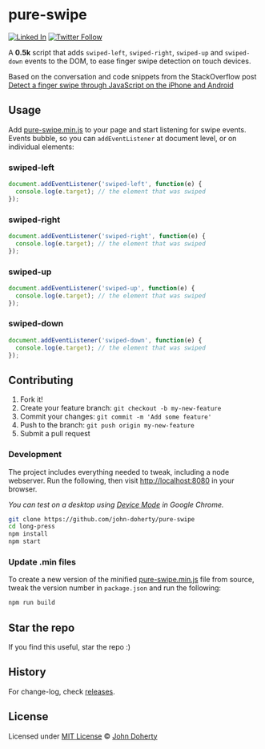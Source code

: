 # pure-swipe

[![Linked In](https://img.shields.io/badge/Linked-In-blue.svg)](https://www.linkedin.com/in/john-i-doherty) [![Twitter Follow](https://img.shields.io/twitter/follow/CambridgeMVP.svg?style=social&label=Twitter&style=plastic)](https://twitter.com/CambridgeMVP)

A **0.5k** script that adds `swiped-left`, `swiped-right`, `swiped-up` and `swiped-down` events to the DOM, to ease finger swipe detection on touch devices.

Based on the conversation and code snippets from the StackOverflow post [Detect a finger swipe through JavaScript on the iPhone and Android
](https://stackoverflow.com/questions/2264072/detect-a-finger-swipe-through-javascript-on-the-iphone-and-android)

## Usage

Add [pure-swipe.min.js](dist/pure-swipe.min.js) to your page and start listening for swipe events. Events bubble, so you can `addEventListener` at document level, or on individual elements:

### swiped-left

```js
document.addEventListener('swiped-left', function(e) {
  console.log(e.target); // the element that was swiped
});
```

### swiped-right

```js
document.addEventListener('swiped-right', function(e) {
  console.log(e.target); // the element that was swiped
});
```

### swiped-up

```js
document.addEventListener('swiped-up', function(e) {
  console.log(e.target); // the element that was swiped
});
```

### swiped-down

```js
document.addEventListener('swiped-down', function(e) {
  console.log(e.target); // the element that was swiped
});
```

## Contributing

1. Fork it!
2. Create your feature branch: `git checkout -b my-new-feature`
3. Commit your changes: `git commit -m 'Add some feature'`
4. Push to the branch: `git push origin my-new-feature`
5. Submit a pull request

### Development

The project includes everything needed to tweak, including a node webserver. Run the following, then visit [http://localhost:8080](http://localhost:8080) in your browser.

_You can test on a desktop using [Device Mode](https://developers.google.com/web/tools/chrome-devtools/device-mode/) in Google Chrome._

```bash
git clone https://github.com/john-doherty/pure-swipe
cd long-press
npm install
npm start
```

### Update .min files

To create a new version of the minified [pure-swipe.min.js](dist/pure-swipe.min.js) file from source, tweak the version number in `package.json` and run the following:

```bash
npm run build
```

## Star the repo

If you find this useful, star the repo :)

## History

For change-log, check [releases](https://github.com/john-doherty/pure-swipe/releases).

## License

Licensed under [MIT License](LICENSE) &copy; [John Doherty](http://www.johndoherty.info)